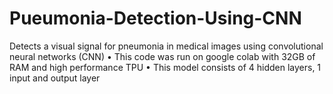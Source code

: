 # Pueumonia-Detection-Using-CNN

Detects a visual signal for pneumonia in medical images using convolutional neural networks (CNN)
•	This code was run on google colab with 32GB of RAM and high performance TPU
•	This model consists of 4 hidden layers, 1 input and output layer
